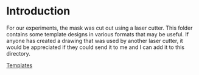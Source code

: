 # Introduction #

For our experiments, the mask was cut out using a laser cutter. This folder contains some template designs in various formats that may be useful. If anyone has created a drawing that was used by another laser cutter, it would be appreciated if they could send it to me and I can add it to this directory.

[Templates](http://code.google.com/p/mm-calibrator/downloads/detail?name=mask-templates.zip)
